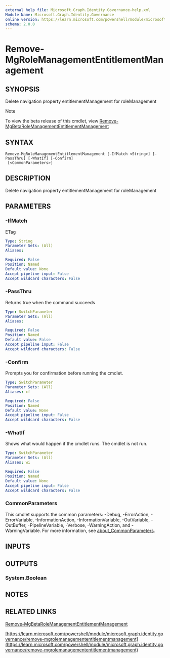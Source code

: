 ```yaml
---
external help file: Microsoft.Graph.Identity.Governance-help.xml
Module Name: Microsoft.Graph.Identity.Governance
online version: https://learn.microsoft.com/powershell/module/microsoft.graph.identity.governance/remove-mgrolemanagemententitlementmanagement
schema: 2.0.0
---
```


# Remove-MgRoleManagementEntitlementManagement

## SYNOPSIS
Delete navigation property entitlementManagement for roleManagement

> [!NOTE]
> To view the beta release of this cmdlet, view [Remove-MgBetaRoleManagementEntitlementManagement](/powershell/module/Microsoft.Graph.Beta.Identity.Governance/Remove-MgBetaRoleManagementEntitlementManagement?view=graph-powershell-beta)

## SYNTAX

```
Remove-MgRoleManagementEntitlementManagement [-IfMatch <String>] [-PassThru] [-WhatIf] [-Confirm]
 [<CommonParameters>]
```

## DESCRIPTION
Delete navigation property entitlementManagement for roleManagement

## PARAMETERS

### -IfMatch
ETag

```yaml
Type: String
Parameter Sets: (All)
Aliases:

Required: False
Position: Named
Default value: None
Accept pipeline input: False
Accept wildcard characters: False
```

### -PassThru
Returns true when the command succeeds

```yaml
Type: SwitchParameter
Parameter Sets: (All)
Aliases:

Required: False
Position: Named
Default value: False
Accept pipeline input: False
Accept wildcard characters: False
```

### -Confirm
Prompts you for confirmation before running the cmdlet.

```yaml
Type: SwitchParameter
Parameter Sets: (All)
Aliases: cf

Required: False
Position: Named
Default value: None
Accept pipeline input: False
Accept wildcard characters: False
```

### -WhatIf
Shows what would happen if the cmdlet runs.
The cmdlet is not run.

```yaml
Type: SwitchParameter
Parameter Sets: (All)
Aliases: wi

Required: False
Position: Named
Default value: None
Accept pipeline input: False
Accept wildcard characters: False
```

### CommonParameters
This cmdlet supports the common parameters: -Debug, -ErrorAction, -ErrorVariable, -InformationAction, -InformationVariable, -OutVariable, -OutBuffer, -PipelineVariable, -Verbose, -WarningAction, and -WarningVariable. For more information, see [about_CommonParameters](http://go.microsoft.com/fwlink/?LinkID=113216).

## INPUTS

## OUTPUTS

### System.Boolean
## NOTES

## RELATED LINKS
[Remove-MgBetaRoleManagementEntitlementManagement](/powershell/module/Microsoft.Graph.Beta.Identity.Governance/Remove-MgBetaRoleManagementEntitlementManagement?view=graph-powershell-beta)

[https://learn.microsoft.com/powershell/module/microsoft.graph.identity.governance/remove-mgrolemanagemententitlementmanagement](https://learn.microsoft.com/powershell/module/microsoft.graph.identity.governance/remove-mgrolemanagemententitlementmanagement)



